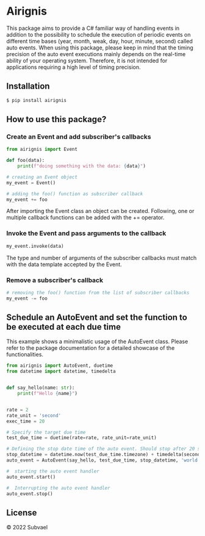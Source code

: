 # Airignis

This package aims to provide a C# familiar way of handling events in addition to the possibility to schedule the execution of periodic events on different time bases (year, month, weak, day, hour, minute, second) called auto events.
When using this package, please keep in mind that the timing precision of the auto event executions mainly depends on the real-time ability of your operating system. Therefore, it is not intended for applications requiring a high level of timing precision.

## Installation
```bash
$ pip install airignis
```

## How to use this package?
### Create an Event and add subscriber's callbacks

```python
from airignis import Event

def foo(data):
    print(f"doing something with the data: {data}")

# creating an Event object
my_event = Event()

# adding the foo() function as subscriber callback     
my_event += foo
```
After importing the Event class an object can be created. Following, one or multiple callback functions can be added with
the += operator.

### Invoke the Event and pass arguments to the callback
```python
my_event.invoke(data)
```
The type and number of arguments of the subscriber callbacks must match with the data template accepted by the Event.

### Remove a subscriber's callback
```python
# removing the foo() function from the list of subscriber callbacks
my_event -= foo
```

## Schedule an AutoEvent and set the function to be executed at each due time

This example shows a minimalistic usage of the AutoEvent class. Please refer to the package documentation for a
detailed showcase of the functionalities.

```python
from airignis import AutoEvent, duetime
from datetime import datetime, timedelta


def say_hello(name: str):
    print(f"Hello {name}")


rate = 2
rate_unit = 'second'
exec_time = 20

# Specify the target due time
test_due_time = duetime(rate=rate, rate_unit=rate_unit)

# Defining the stop date time of the auto event. Should stop after 20 seconds
stop_datetime = datetime.now(test_due_time.timezone) + timedelta(seconds=exec_time)
auto_event = AutoEvent(say_hello, test_due_time, stop_datetime, 'world')

#  starting the auto event handler
auto_event.start()

#  Interrupting the auto event handler
auto_event.stop()
```

## License

&copy; 2022 Subvael
